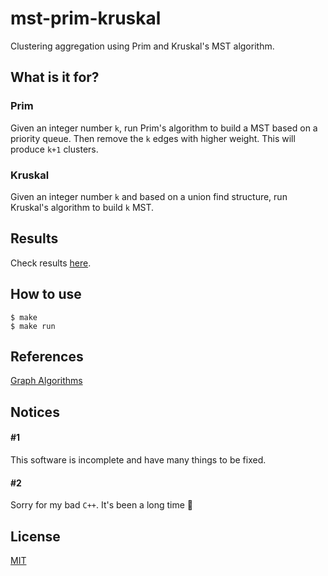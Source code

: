 # mst-prim-kruskal
Clustering aggregation using Prim and Kruskal's MST algorithm.

## What is it for?
### Prim
Given an integer number `k`, run Prim's algorithm to build a MST based on a priority queue. Then remove the `k` edges with higher weight. This will produce `k+1` clusters.

### Kruskal
Given an integer number `k` and based on a union find structure, run Kruskal's algorithm to build `k` MST.

## Results
Check results [here](https://github.com/jgcmarins/mst-prim-kruskal/tree/master/results).

## How to use
```
$ make
$ make run
```

## References
[Graph Algorithms](https://github.com/mission-peace/interview/tree/master/C%2B%2B/Graph%20Algorithms)

## Notices
#### #1
This software is incomplete and have many things to be fixed.

#### #2
Sorry for my bad `C++`. It's been a long time :grimacing:

## License
[MIT](https://github.com/jgcmarins/mst-prim-kruskal/blob/master/LICENSE)
